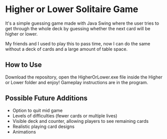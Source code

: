 # Higher or Lower Solitaire Game
It's a simple guessing game made with Java Swing where the user tries to get through the whole deck by guessing whether the next card will be higher or lower. 

My friends and I used to play this to pass time, now I can do the same without a deck of cards and a large amount of table space. 


## How to Use
Download the repository, open the HigherOrLower.exe file inside the Higher or Lower folder and enjoy! Gameplay instructions are in the program.

## Possible Future Additions
<ul>
<li> Option to quit mid game </li>
<li> Levels of difficulties (fewer cards or multiple lives) </li>
<li> Visible deck and counter, allowing players to see remaining cards </li>
<li> Realistic playing card designs </li>
<li> Animations </li>
</ul>
